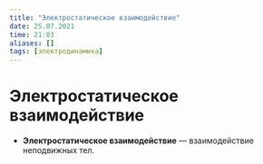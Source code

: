 ```yaml
---
title: "Электростатическое взаимодействие"
date: 25.07.2021
time: 21:03
aliases: []
tags: [электродинамика]
---
```


# Электростатическое взаимодействие

- **Электростатическое взаимодействие** — взаимодействие неподвижных тел.